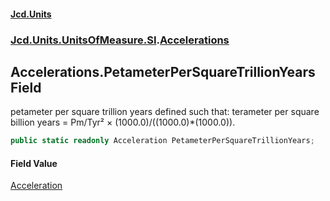 #### [Jcd.Units](index 'index')
### [Jcd.Units.UnitsOfMeasure.SI](Jcd.Units.UnitsOfMeasure.SI 'Jcd.Units.UnitsOfMeasure.SI').[Accelerations](Accelerations 'Jcd.Units.UnitsOfMeasure.SI.Accelerations')

## Accelerations.PetameterPerSquareTrillionYears Field

petameter per square trillion years defined such that: terameter per square billion years = Pm/Tyr² ×
(1000.0)/((1000.0)*(1000.0)).

```csharp
public static readonly Acceleration PetameterPerSquareTrillionYears;
```

#### Field Value
[Acceleration](Acceleration 'Jcd.Units.UnitTypes.Acceleration')